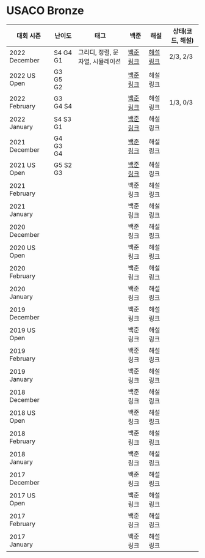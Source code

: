 # USACO Bronze

| 대회 시즌 | 난이도 | 태그 | 백준 | 해설 | 상태(코드, 해설) |
| --- | --- | --- | --- | --- | --- |
| 2022 December | S4 G4 G1 | 그리디, 정렬, 문자열, 시뮬레이션 | [백준 링크](https://www.acmicpc.net/category/743) | [해설 링크](./2022%20December) | 2/3, 2/3 |
| 2022 US Open | G3 G5 G2 |  | [백준 링크](https://www.acmicpc.net/category/655) | 해설 링크 |  |
| 2022 February | G3 G4 S4 |  | [백준 링크](https://www.acmicpc.net/category/649) | 해설 링크 | 1/3, 0/3 |
| 2022 January | S4 S3 G1 |  | [백준 링크](https://www.acmicpc.net/category/645) | 해설 링크 |  |
| 2021 December | G4 G3 G4 |  | [백준 링크](https://www.acmicpc.net/category/612) | 해설 링크 |  |
| 2021 US Open | G5 S2 G3 |  | [백준 링크](https://www.acmicpc.net/category/531) | 해설 링크 |  |
| 2021 February |  |  | 백준 링크 | 해설 링크 |  |
| 2021 January |  |  | 백준 링크 | 해설 링크 |  |
| 2020 December |  |  | 백준 링크 | 해설 링크 |  |
| 2020 US Open |  |  | 백준 링크 | 해설 링크 |  |
| 2020 February |  |  | 백준 링크 | 해설 링크 |  |
| 2020 January |  |  | 백준 링크 | 해설 링크 |  |
| 2019 December |  |  | 백준 링크 | 해설 링크 |  |
| 2019 US Open |  |  | 백준 링크 | 해설 링크 |  |
| 2019 February |  |  | 백준 링크 | 해설 링크 |  |
| 2019 January |  |  | 백준 링크 | 해설 링크 |  |
| 2018 December |  |  | 백준 링크 | 해설 링크 |  |
| 2018 US Open |  |  | 백준 링크 | 해설 링크 |  |
| 2018 February |  |  | 백준 링크 | 해설 링크 |  |
| 2018 January |  |  | 백준 링크 | 해설 링크 |  |
| 2017 December |  |  | 백준 링크 | 해설 링크 |  |
| 2017 US Open |  |  | 백준 링크 | 해설 링크 |  |
| 2017 February |  |  | 백준 링크 | 해설 링크 |  |
| 2017 January |  |  | 백준 링크 | 해설 링크 |  |
